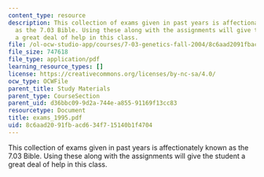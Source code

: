 ```yaml
---
content_type: resource
description: This collection of exams given in past years is affectionately known
  as the 7.03 Bible. Using these along with the assignments will give the student
  a great deal of help in this class.
file: /ol-ocw-studio-app/courses/7-03-genetics-fall-2004/8c6aad2091fbacd634f715140b1f4704_exams_1995.pdf
file_size: 747618
file_type: application/pdf
learning_resource_types: []
license: https://creativecommons.org/licenses/by-nc-sa/4.0/
ocw_type: OCWFile
parent_title: Study Materials
parent_type: CourseSection
parent_uid: d36bbc09-9d2a-744e-a855-91169f13cc83
resourcetype: Document
title: exams_1995.pdf
uid: 8c6aad20-91fb-acd6-34f7-15140b1f4704
---
```

This collection of exams given in past years is affectionately known as the 7.03 Bible. Using these along with the assignments will give the student a great deal of help in this class.